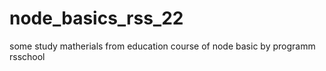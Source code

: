 # node_basics_rss_22
some study matherials from education course of node basic by programm rsschool 
